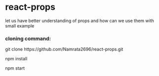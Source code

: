 # react-props
let us have better understanding of props and how can we use them with small example

<h3>cloning command:</h3>
<p>git clone https://github.com/Namrata2696/react-props.git</p>
<p>npm install</p>
<p>npm start</p>


